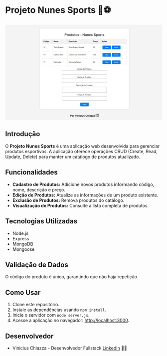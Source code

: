 # Projeto Nunes Sports 🏀⚽
<p align="center">
  <img src="imgParaReadme/nunes-sports.jpeg" alt="foto do projeto Nunes-Sports"/>
</p>

## Introdução

O **Projeto Nunes Sports** é uma aplicação web desenvolvida para gerenciar produtos esportivos. A aplicação oferece operações CRUD (Create, Read, Update, Delete) para manter um catálogo de produtos atualizado.

## Funcionalidades

- **Cadastro de Produtos:** Adicione novos produtos informando código, nome, descrição e preço.
- **Edição de Produtos:** Atualize as informações de um produto existente.
- **Exclusão de Produtos:** Remova produtos do catálogo.
- **Visualização de Produtos:** Consulte a lista completa de produtos.

## Tecnologias Utilizadas

- Node.js
- Express
- MongoDB
- Mongoose

## Validação de Dados

O código do produto é único, garantindo que não haja repetição.

## Como Usar

1. Clone este repositório.
2. Instale as dependências usando `npm install`.
3. Inicie o servidor com `node server.js`.
4. Acesse a aplicação no navegador: [http://localhost:3000](http://localhost:3000).

## Desenvolvedor

- Vinicius Chiazza - Desenvolvedor Fullstack [LinkedIn](https://www.linkedin.com/in/viniciuschiazza/) 👨‍💻
